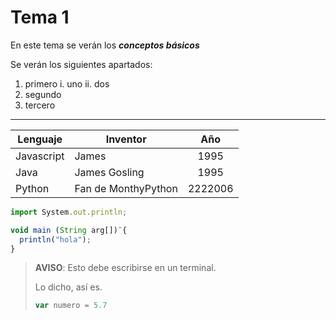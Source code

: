 # Tema 1

En este tema se verán los ***conceptos básicos***

Se verán los siguientes apartados:

1. primero
  i. uno
  ii. dos
3. segundo
4. tercero

---

Lenguaje   |  Inventor  |   Año
-----------|------------|:-------:
Javascript |  James     | 1995
Java       |  James Gosling | 1995
Python     |  Fan de MonthyPython  |  2222006

   ```javascript
   import System.out.println;

   void main (String arg[])¨{
     println("hola");
   }
   ```

> **AVISO**: Esto debe escribirse en un terminal.
>
> Lo dicho, así es.
> ```javascript
> var numero = 5.7
> ```
